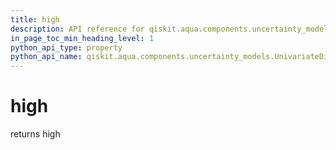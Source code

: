 ```yaml
---
title: high
description: API reference for qiskit.aqua.components.uncertainty_models.UnivariateDistribution.high
in_page_toc_min_heading_level: 1
python_api_type: property
python_api_name: qiskit.aqua.components.uncertainty_models.UnivariateDistribution.high
---
```


# high

returns high

